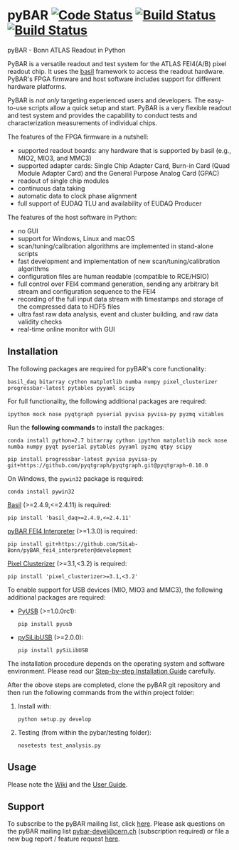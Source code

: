 
# pyBAR [![Code Status](https://landscape.io/github/SiLab-Bonn/pyBAR/v2.2.x/landscape.svg?style=flat)](https://landscape.io/github/SiLab-Bonn/pyBAR/v2.2.x) [![Build Status](https://travis-ci.org/SiLab-Bonn/pyBAR.svg?branch=v2.2.x)](https://travis-ci.org/SiLab-Bonn/pyBAR/branches) [![Build Status](https://ci.appveyor.com/api/projects/status/github/SiLab-Bonn/pyBAR?branch=v2.2.x&svg=true)](https://ci.appveyor.com/project/laborleben/pybar-71xwl?branch=v2.2.x)

pyBAR - Bonn ATLAS Readout in Python

PyBAR is a versatile readout and test system for the ATLAS FEI4(A/B) pixel readout chip. It uses the [basil](https://github.com/SiLab-Bonn/basil) framework to access the readout hardware.
PyBAR's FPGA firmware and host software includes support for different hardware platforms.

PyBAR is *not only* targeting experienced users and developers. The easy-to-use scripts allow a quick setup and start. PyBAR is a very flexible readout and test system and provides the capability to conduct tests and characterization measurements of individual chips.

The features of the FPGA firmware in a nutshell:
- supported readout boards:
  any hardware that is supported by basil (e.g., MIO2, MIO3, and MMC3)
- supported adapter cards:
  Single Chip Adapter Card, Burn-in Card (Quad Module Adapter Card) and the General Purpose Analog Card (GPAC)
- readout of single chip modules
- continuous data taking
- automatic data to clock phase alignment
- full support of EUDAQ TLU and availability of EUDAQ Producer

The features of the host software in Python:
- no GUI
- support for Windows, Linux and macOS
- scan/tuning/calibration algorithms are implemented in stand-alone scripts
- fast development and implementation of new scan/tuning/calibration algorithms
- configuration files are human readable (compatible to RCE/HSIO)
- full control over FEI4 command generation, sending any arbitrary bit stream and configuration sequence to the FEI4
- recording of the full input data stream with timestamps and storage of the compressed data to HDF5 files
- ultra fast raw data analysis, event and cluster building, and raw data validity checks
- real-time online monitor with GUI

## Installation

The following packages are required for pyBAR's core functionality:
  ```
  basil_daq bitarray cython matplotlib numba numpy pixel_clusterizer progressbar-latest pytables pyyaml scipy
  ```

For full functionality, the following additional packages are required:
  ```
  ipython mock nose pyqtgraph pyserial pyvisa pyvisa-py pyzmq vitables
  ```

Run the **following commands** to install the packages:
  ```
  conda install python=2.7 bitarray cython ipython matplotlib mock nose numba numpy pyqt pyserial pytables pyyaml pyzmq qtpy scipy

  pip install progressbar-latest pyvisa pyvisa-py git+https://github.com/pyqtgraph/pyqtgraph.git@pyqtgraph-0.10.0
  ```

On Windows, the `pywin32` package is required:
  ```
  conda install pywin32
  ```

[Basil](https://github.com/SiLab-Bonn/basil) (>=2.4.9,<=2.4.11) is required:
  ```
  pip install 'basil_daq>=2.4.9,<=2.4.11'
  ```

[pyBAR FEI4 Interpreter](https://github.com/SiLab-Bonn/pyBAR_fei4_interpreter) (>=1.3.0) is required:
  ```
  pip install git+https://github.com/SiLab-Bonn/pyBAR_fei4_interpreter@development
  ```

[Pixel Clusterizer](https://github.com/SiLab-Bonn/pixel_clusterizer) (>=3.1,<3.2) is required:
  ```
  pip install 'pixel_clusterizer>=3.1,<3.2'
  ```

To enable support for USB devices (MIO, MIO3 and MMC3), the following additional packages are required:
- [PyUSB](https://github.com/walac/pyusb) (>=1.0.0rc1):
  ```
  pip install pyusb
  ```

- [pySiLibUSB](https://github.com/SiLab-Bonn/pySiLibUSB) (>=2.0.0):
  ```
  pip install pySiLibUSB
  ```

The installation procedure depends on the operating system and software environment.
Please read our [Step-by-step Installation Guide](https://github.com/SiLab-Bonn/pyBAR/wiki/Step-by-step-Installation-Guide) carefully.

After the obove steps are completed, clone the pyBAR git repository and then run the following commands from the within project folder:

1. Install with:
   ```
   python setup.py develop
   ```

2. Testing (from within the pybar/testing folder):
   ```
   nosetests test_analysis.py
   ```

## Usage

Please note the [Wiki](https://github.com/SiLab-Bonn/pyBAR/wiki) and the [User Guide](https://github.com/SiLab-Bonn/pyBAR/wiki/User-Guide).

## Support

To subscribe to the pyBAR mailing list, click [here](https://e-groups.cern.ch/e-groups/EgroupsSubscription.do?egroupName=pybar-devel). Please ask questions on the pyBAR mailing list [pybar-devel@cern.ch](mailto:pybar-devel@cern.ch?subject=bug%20report%20%2F%20feature%20request) (subscription required) or file a new bug report / feature request [here](https://github.com/SiLab-Bonn/pyBAR/issues/new).

